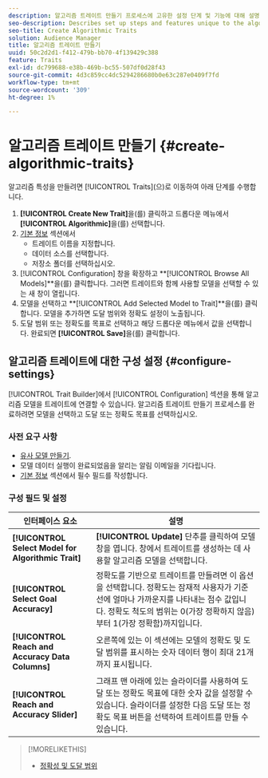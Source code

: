 ```yaml
---
description: 알고리즘 트레이트 만들기 프로세스에 고유한 설정 단계 및 기능에 대해 설명합니다.
seo-description: Describes set up steps and features unique to the algorithmic trait creation process.
seo-title: Create Algorithmic Traits
solution: Audience Manager
title: 알고리즘 트레이트 만들기
uuid: 50c2d2d1-f412-479b-bb70-4f139429c388
feature: Traits
exl-id: dc799688-e38b-469b-bc55-507df0d28f43
source-git-commit: 4d3c859cc4dc5294286680b0e63c287e0409f7fd
workflow-type: tm+mt
source-wordcount: '309'
ht-degree: 1%

---
```


# 알고리즘 트레이트 만들기 {#create-algorithmic-traits}

<!-- t_algo_trait_build.xml -->

알고리즘 특성을 만들려면 [!UICONTROL Traits]&#x200B;(으)로 이동하여 아래 단계를 수행합니다.

1. **[!UICONTROL Create New Trait]**&#x200B;을(를) 클릭하고 드롭다운 메뉴에서 **[!UICONTROL Algorithmic]**&#x200B;을(를) 선택합니다.
1. [기본 정보](../../features/traits/create-onboarded-rule-based-traits.md) 섹션에서
   * 트레이트 이름을 지정합니다.
   * 데이터 소스를 선택합니다.
   * 저장소 폴더를 선택하십시오.
1. [!UICONTROL Configuration] 창을 확장하고 **[!UICONTROL Browse All Models]**을(를) 클릭합니다.
그러면 트레이트와 함께 사용할 모델을 선택할 수 있는 새 창이 열립니다.
1. 모델을 선택하고 **[!UICONTROL Add Selected Model to Trait]**을(를) 클릭합니다.
모델을 추가하면 도달 범위와 정확도 설정이 노출됩니다.
1. 도달 범위 또는 정확도를 목표로 선택하고 해당 드롭다운 메뉴에서 값을 선택합니다. 완료되면 **[!UICONTROL Save]**&#x200B;을(를) 클릭합니다.

## 알고리즘 트레이트에 대한 구성 설정 {#configure-settings}

[!UICONTROL Trait Builder]에서 [!UICONTROL Configuration] 섹션을 통해 알고리즘 모델을 트레이트에 연결할 수 있습니다. 알고리즘 트레이트 만들기 프로세스를 완료하려면 모델을 선택하고 도달 또는 정확도 목표를 선택하십시오.

### 사전 요구 사항

<!-- r_algo_trait_config_section.xml -->

* [유사 모델 만들기](../../features/algorithmic-models/create-model.md).
* 모델 데이터 실행이 완료되었음을 알리는 알림 이메일을 기다립니다.
* [기본 정보](../../features/traits/create-onboarded-rule-based-traits.md) 섹션에서 필수 필드를 작성합니다.

### 구성 필드 및 설정

| 인터페이스 요소 | 설명 |
|---|---|
| **[!UICONTROL Select Model for Algorithmic Trait]** | **[!UICONTROL Update]** 단추를 클릭하여 모델 창을 엽니다. 창에서 트레이트를 생성하는 데 사용할 알고리즘 모델을 선택합니다. |
| **[!UICONTROL Select Goal Accuracy]** | 정확도를 기반으로 트레이트를 만들려면 이 옵션을 선택합니다. 정확도는 잠재적 사용자가 기준선에 얼마나 가까운지를 나타내는 점수 값입니다. 정확도 척도의 범위는 0(가장 정확하지 않음)부터 1(가장 정확함)까지입니다. |
| **[!UICONTROL Reach and Accuracy Data Columns]** | 오른쪽에 있는 이 섹션에는 모델의 정확도 및 도달 범위를 표시하는 숫자 데이터 행이 최대 21개까지 표시됩니다. |
| **[!UICONTROL Reach and Accuracy Slider]** | 그래프 맨 아래에 있는 슬라이더를 사용하여 도달 또는 정확도 목표에 대한 숫자 값을 설정할 수 있습니다. 슬라이더를 설정한 다음 도달 또는 정확도 목표 버튼을 선택하여 트레이트를 만들 수 있습니다. |

>[!MORELIKETHIS]
>
>* [정확성 및 도달 범위](../../features/traits/trait-accuracy-reach.md)
